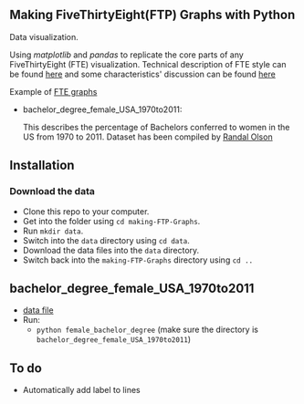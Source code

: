 Making FiveThirtyEight(FTP) Graphs with Python
-----------------------

Data visualization.

Using *matplotlib* and *pandas* to replicate the core parts of any FiveThirtyEight (FTE) visualization.
Technical description of FTE style can be found [here](https://github.com/matplotlib/matplotlib/blob/38be7aeaaac3691560aeadafe46722dda427ef47/lib/matplotlib/mpl-data/stylelib/fivethirtyeight.mplstyle) and some characteristics' discussion can be found [here](https://dataorigami.net/blogs/napkin-folding/17543615-replicating-538s-plot-styles-in-matplotlib)

Example of [FTE graphs](https://fivethirtyeight.com/features/the-52-best-and-weirdest-charts-we-made-in-2016/)


* bachelor_degree_female_USA_1970to2011:

    This describes the percentage of Bachelors conferred to women in the US from 1970 to 2011.
    Dataset has been compiled by [Randal Olson](http://www.randalolson.com/2014/06/14/percentage-of-bachelors-degrees-conferred-to-women-by-major-1970-2012/)

Installation
----------------------

### Download the data
* Clone this repo to your computer.
* Get into the folder using `cd making-FTP-Graphs`.
* Run `mkdir data`.
* Switch into the `data` directory using `cd data`.
* Download the data files into the `data` directory.
* Switch back into the `making-FTP-Graphs` directory using `cd ..`

bachelor_degree_female_USA_1970to2011
----------------------
* [data file](http://www.randalolson.com/wp-content/uploads/percent-bachelors-degrees-women-usa.csv)
* Run:
    * `python female_bachelor_degree`
    (make sure the directory is `bachelor_degree_female_USA_1970to2011`)


To do
----------------------
* Automatically add label to lines